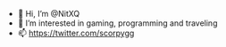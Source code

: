 - 👋 Hi, I’m @NitXQ
- 👀 I’m interested in gaming, programming and traveling
- 📫 https://twitter.com/scorpygg
